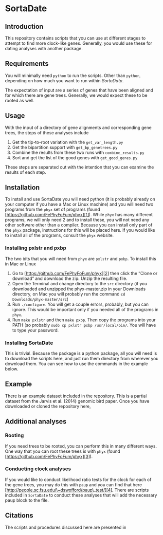 # SortaDate

## Introduction
This repository contains scripts that you can use at different stages to attempt to find more clock-like genes. Generally, you would use these for dating analyses with another package. 

## Requirements
You will minimally need `python` to run the scripts. Other than `python`, depending on how much you want to run within _SortaData_. 

The expectation of input are a series of genes that have been aligned and for which there are gene trees. Generally, we would expect these to be rooted as well. 

## Usage
With the input of a directory of gene alignments and corresponding gene trees, the steps of these analyses include 

1. Get the tip-to-root variation with the `get_var_length.py`
2. Get the bipartition support with `get_bp_genetrees.py`
3. Combine the results from these two runs with `combine_results.py`
4. Sort and get the list of the good genes with `get_good_genes.py`

These steps are separated out with the intention that you can examine the results of each step. 

## Installation
To install and use SortaDate you will need python (it is probably already on your computer if you have a Mac or Linux machine) and you will need two programs from the `phyx` set of programs (found [https://github.com/FePhyFoFum/phyx][1]). While `phyx` has many different programs, we will only need 2 and to install these, you will not need any other software other than a compiler. Because you can install only part of the `phyx` package, instructions for this will be placed here. If you would like to install all of the programs, consult the `phyx` website. 

### Installing pxlstr and pxbp
The two bits that you will need from `phyx` are `pxlstr` and `pxbp`. To install this in Mac or Linux

1. Go to [https://github.com/FePhyFoFum/phyx][2] then click the “Clone or download” and download the zip. Unzip the resulting file. 
2. Open the Terminal and change directory to the `src` directory (if you downloaded and unzipped the phyx-master.zip in your Downloads directory, on Mac you will probably run the command `cd Downloads/phyx-master/src`)
3. Run `./configure`. You will get a couple errors, probably, but you can ignore. This would be important only if you needed all of the programs in `phyx`.
4. Run `make pxlstr` and then `make pxbp`. Then copy the programs into your PATH (so probably `sudo cp pxlstr pxbp /usr/local/bin/`. You will have to type your password.

### Installing SortaDate
This is trivial. Because the package is a python package, all you will need is to download the scripts here, and just run them directory from wherever you download them. You can see how to use the commands in the example below.

## Example
There is an example dataset included in the repository. This is a partial dataset from the Jarvis et al. (2014) genomic bird paper. Once you have downloaded or cloned the repository here, 

## Additional analyses
### Rooting
If you need trees to be rooted, you can perform this in many different ways. One way that you can root these trees is with `phyx` (found [https://github.com/FePhyFoFum/phyx][3]). 

### Conducting clock analyses
If you would like to conduct likelihood ratio tests for the clock for each of the gene trees, you may do this with `paup` and you can find that here [http://people.sc.fsu.edu/\~dswofford/paup\_test/][4]. There are scripts included in `SortaDate` to conduct these analyses that will add the necessary paup block to the file.

## Citations
The scripts and procedures discussed here are presented in 

[1]:	https://github.com/FePhyFoFum/phyx
[2]:	https://github.com/FePhyFoFum/phyx
[3]:	https://github.com/FePhyFoFum/phyx
[4]:	http://people.sc.fsu.edu/~dswofford/paup_test/